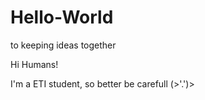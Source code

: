 # Hello-World
to keeping ideas together

Hi Humans!

I'm a ETI student, so better be carefull (>'.')> 
